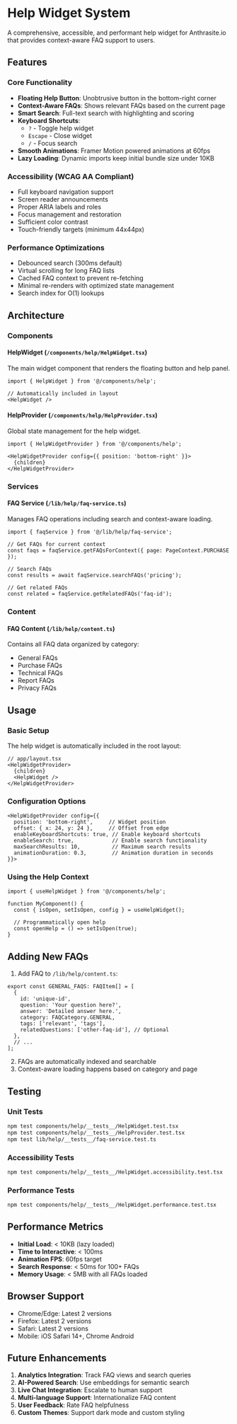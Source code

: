 # Help Widget System

A comprehensive, accessible, and performant help widget for Anthrasite.io that provides context-aware FAQ support to users.

## Features

### Core Functionality
- **Floating Help Button**: Unobtrusive button in the bottom-right corner
- **Context-Aware FAQs**: Shows relevant FAQs based on the current page
- **Smart Search**: Full-text search with highlighting and scoring
- **Keyboard Shortcuts**: 
  - `?` - Toggle help widget
  - `Escape` - Close widget
  - `/` - Focus search
- **Smooth Animations**: Framer Motion powered animations at 60fps
- **Lazy Loading**: Dynamic imports keep initial bundle size under 10KB

### Accessibility (WCAG AA Compliant)
- Full keyboard navigation support
- Screen reader announcements
- Proper ARIA labels and roles
- Focus management and restoration
- Sufficient color contrast
- Touch-friendly targets (minimum 44x44px)

### Performance Optimizations
- Debounced search (300ms default)
- Virtual scrolling for long FAQ lists
- Cached FAQ context to prevent re-fetching
- Minimal re-renders with optimized state management
- Search index for O(1) lookups

## Architecture

### Components

#### HelpWidget (`/components/help/HelpWidget.tsx`)
The main widget component that renders the floating button and help panel.

```tsx
import { HelpWidget } from '@/components/help';

// Automatically included in layout
<HelpWidget />
```

#### HelpProvider (`/components/help/HelpProvider.tsx`)
Global state management for the help widget.

```tsx
import { HelpWidgetProvider } from '@/components/help';

<HelpWidgetProvider config={{ position: 'bottom-right' }}>
  {children}
</HelpWidgetProvider>
```

### Services

#### FAQ Service (`/lib/help/faq-service.ts`)
Manages FAQ operations including search and context-aware loading.

```tsx
import { faqService } from '@/lib/help/faq-service';

// Get FAQs for current context
const faqs = faqService.getFAQsForContext({ page: PageContext.PURCHASE });

// Search FAQs
const results = await faqService.searchFAQs('pricing');

// Get related FAQs
const related = faqService.getRelatedFAQs('faq-id');
```

### Content

#### FAQ Content (`/lib/help/content.ts`)
Contains all FAQ data organized by category:
- General FAQs
- Purchase FAQs
- Technical FAQs
- Report FAQs
- Privacy FAQs

## Usage

### Basic Setup
The help widget is automatically included in the root layout:

```tsx
// app/layout.tsx
<HelpWidgetProvider>
  {children}
  <HelpWidget />
</HelpWidgetProvider>
```

### Configuration Options

```tsx
<HelpWidgetProvider config={{
  position: 'bottom-right',     // Widget position
  offset: { x: 24, y: 24 },     // Offset from edge
  enableKeyboardShortcuts: true, // Enable keyboard shortcuts
  enableSearch: true,            // Enable search functionality
  maxSearchResults: 10,          // Maximum search results
  animationDuration: 0.3,        // Animation duration in seconds
}}>
```

### Using the Help Context

```tsx
import { useHelpWidget } from '@/components/help';

function MyComponent() {
  const { isOpen, setIsOpen, config } = useHelpWidget();
  
  // Programmatically open help
  const openHelp = () => setIsOpen(true);
}
```

## Adding New FAQs

1. Add FAQ to `/lib/help/content.ts`:

```tsx
export const GENERAL_FAQS: FAQItem[] = [
  {
    id: 'unique-id',
    question: 'Your question here?',
    answer: 'Detailed answer here.',
    category: FAQCategory.GENERAL,
    tags: ['relevant', 'tags'],
    relatedQuestions: ['other-faq-id'], // Optional
  },
  // ...
];
```

2. FAQs are automatically indexed and searchable
3. Context-aware loading happens based on category and page

## Testing

### Unit Tests
```bash
npm test components/help/__tests__/HelpWidget.test.tsx
npm test components/help/__tests__/HelpProvider.test.tsx
npm test lib/help/__tests__/faq-service.test.ts
```

### Accessibility Tests
```bash
npm test components/help/__tests__/HelpWidget.accessibility.test.tsx
```

### Performance Tests
```bash
npm test components/help/__tests__/HelpWidget.performance.test.tsx
```

## Performance Metrics

- **Initial Load**: < 10KB (lazy loaded)
- **Time to Interactive**: < 100ms
- **Animation FPS**: 60fps target
- **Search Response**: < 50ms for 100+ FAQs
- **Memory Usage**: < 5MB with all FAQs loaded

## Browser Support

- Chrome/Edge: Latest 2 versions
- Firefox: Latest 2 versions
- Safari: Latest 2 versions
- Mobile: iOS Safari 14+, Chrome Android

## Future Enhancements

1. **Analytics Integration**: Track FAQ views and search queries
2. **AI-Powered Search**: Use embeddings for semantic search
3. **Live Chat Integration**: Escalate to human support
4. **Multi-language Support**: Internationalize FAQ content
5. **User Feedback**: Rate FAQ helpfulness
6. **Custom Themes**: Support dark mode and custom styling